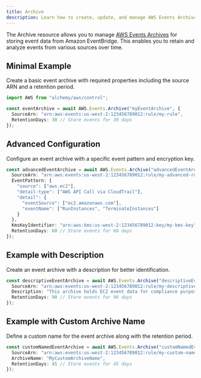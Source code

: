 ```yaml
---
title: Archive
description: Learn how to create, update, and manage AWS Events Archives using Alchemy Cloud Control.
---
```



The Archive resource allows you to manage [AWS Events Archives](https://docs.aws.amazon.com/events/latest/userguide/) for storing event data from Amazon EventBridge. This enables you to retain and analyze events from various sources over time.

## Minimal Example

Create a basic event archive with required properties including the source ARN and a retention period.

```ts
import AWS from "alchemy/aws/control";

const eventArchive = await AWS.Events.Archive("myEventArchive", {
  SourceArn: "arn:aws:events:us-west-2:123456789012:rule/my-rule",
  RetentionDays: 30 // Store events for 30 days
});
```

## Advanced Configuration

Configure an event archive with a specific event pattern and encryption key.

```ts
const advancedEventArchive = await AWS.Events.Archive("advancedEventArchive", {
  SourceArn: "arn:aws:events:us-west-2:123456789012:rule/my-advanced-rule",
  EventPattern: {
    "source": ["aws.ec2"],
    "detail-type": ["AWS API Call via CloudTrail"],
    "detail": {
      "eventSource": ["ec2.amazonaws.com"],
      "eventName": ["RunInstances", "TerminateInstances"]
    }
  },
  KmsKeyIdentifier: "arn:aws:kms:us-west-2:123456789012:key/my-kms-key",
  RetentionDays: 60 // Store events for 60 days
});
```

## Example with Description

Create an event archive with a description for better identification.

```ts
const descriptiveEventArchive = await AWS.Events.Archive("descriptiveEventArchive", {
  SourceArn: "arn:aws:events:us-west-2:123456789012:rule/my-descriptive-rule",
  Description: "This archive holds EC2 event data for compliance purposes.",
  RetentionDays: 90 // Store events for 90 days
});
```

## Example with Custom Archive Name

Define a custom name for the event archive along with the retention period.

```ts
const customNamedEventArchive = await AWS.Events.Archive("customNamedEventArchive", {
  SourceArn: "arn:aws:events:us-west-2:123456789012:rule/my-custom-name-rule",
  ArchiveName: "MyCustomArchiveName",
  RetentionDays: 45 // Store events for 45 days
});
```
